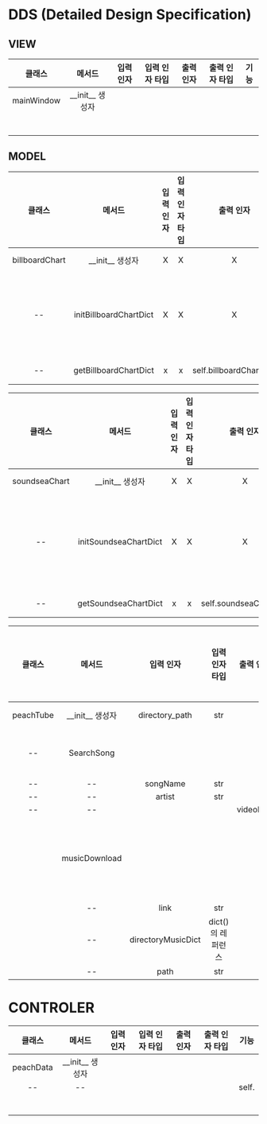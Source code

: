 # DDS (Detailed Design Specification)

## VIEW

|클래스|메서드|입력 인자|입력 인자 타입|출력 인자|출력 인자 타입|기능|
|:--:|:--:|:--:|:--:|:--:|:--:|:--:|
| mainWindow | \_\_init\_\_ 생성자 |  |  |  |  |  |
|  |  |  |  |  |  |  |
|  |  |  |  |  |  |  |
|  |  |  |  |  |  |  |
|  |  |  |  |  |  |  |
|  |  |  |  |  |  |  |
|  |  |  |  |  |  |  |
|  |  |  |  |  |  |  |

## MODEL

|클래스|메서드|입력 인자|입력 인자 타입|출력 인자|출력 인자 타입|기능|
|:--:|:--:|:--:|:--:|:--:|:--:|:--:|
| billboardChart | \_\_init\_\_ 생성자 | X | X | X | X | self.billboardChartDict 선언 |
| -- | initBillboardChartDict | X | X | X | X | 1. 빌보드차트 가져오고 <br> chart_billboard 테이블에 가수, 제목 저장 2. 테이블에 저장해논 가수, 제목들 self.billboardChartDict에 저장|
| -- | getBillboardChartDict | x | x | self.billboardChartDict | dict() | 빌보드 차트 딕셔너리 반환 |

|클래스|메서드|입력 인자|입력 인자 타입|출력 인자|출력 인자 타입|기능|
|:--:|:--:|:--:|:--:|:--:|:--:|:--:|
| soundseaChart | \_\_init\_\_ 생성자 | X | X | X | X | self.soundseaChartDict 선언 |
| -- | initSoundseaChartDict | X | X | X | X | 1. 소리 바다 차트 가져오고 <br> chart_soundsea 테이블에 가수, 제목 저장2. 테이블에 저장해논 가수, 제목들 self.soundseaChartDict에 저장  |
| -- | getSoundseaChartDict | x | x | self.soundseaChartDict | dict() | 소리바다 차트 딕셔너리 반환 |

|클래스|메서드|입력 인자|입력 인자 타입|출력 인자|출력 인자 타입|기능|
|:--:|:--:|:--:|:--:|:--:|:--:|:--:|
| peachTube | \_\_init\_\_ 생성자 | directory_path | str |  |  | self.directory_path에 directory_path 저장|
| -- | SearchSong |          |     |            |         | "https://www.youtube.com/results?search_query=" 에 songName과 artist를 더해 조회하고 유효한 첫번째 동영상의 링크를 return 한다.  |
| -- | -- | songName | str |            |         |    |
| -- | -- |  artist  | str |            |         |    | 
| -- |        --       |          |     |  videoLink |   str   |    |
|  | musicDownload |  |  |  |  | 다운로드를 하고 파일을 mp3로 변환한다음, 파일의 이름을 암호화시키고 암호화처리한 파일의 이름을 directoryMusicDict 에 추가한다.({{"song": 제목, "artist": 가수, "filename" : 디렉토리 + 파일 이름}, ... }) |
|  | -- | link | str |  |  | 다운로드할 유튜브 영상의 링크 |
|  | -- | directoryMusicDict | dict()의 레퍼런스 |  |  | 다운로드하고 난뒤 정보를 저장할 딕셔너리 |
|  | -- | path  | str | | | mp3 파일을 저장할 파일 경로(path) | 


# CONTROLER

|클래스|메서드|입력 인자|입력 인자 타입|출력 인자|출력 인자 타입|기능|
|:--:|:--:|:--:|:--:|:--:|:--:|:--:|
| peachData | \_\_init\_\_ 생성자 |  |  |  |  | |
| --  | --  |  |  |  |  | self. |
|  |  |  |  |  |  |  |
|  |  |  |  |  |  |  |
|  |  |  |  |  |  |  |
|  |  |  |  |  |  |  |
|  |  |  |  |  |  |  |
|  |  |  |  |  |  |  |
|  |  |  |  |  |  |  |